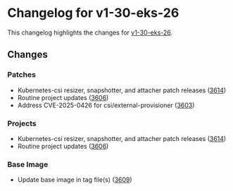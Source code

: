 # Changelog for v1-30-eks-26

This changelog highlights the changes for [v1-30-eks-26](https://github.com/aws/eks-distro/tree/v1-30-eks-26).

## Changes

### Patches
* Kubernetes-csi resizer, snapshotter, and attacher patch releases  ([3614](https://github.com/aws/eks-distro/pull/3614))
* Routine project updates ([3606](https://github.com/aws/eks-distro/pull/3606))
* Address CVE-2025-0426 for csi/external-provisioner ([3603](https://github.com/aws/eks-distro/pull/3603))

### Projects
* Kubernetes-csi resizer, snapshotter, and attacher patch releases  ([3614](https://github.com/aws/eks-distro/pull/3614))
* Routine project updates ([3606](https://github.com/aws/eks-distro/pull/3606))

### Base Image
* Update base image in tag file(s) ([3609](https://github.com/aws/eks-distro/pull/3609))

